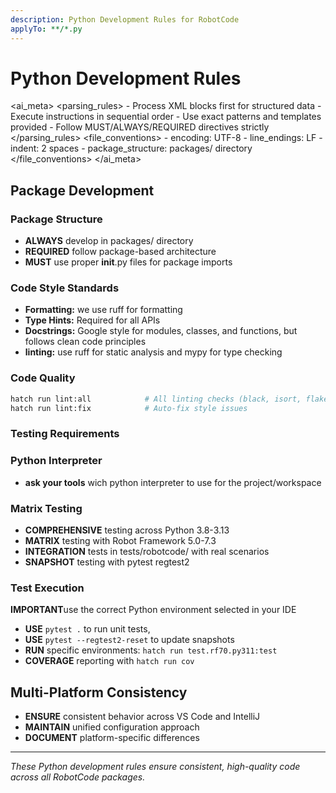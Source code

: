 ```yaml
---
description: Python Development Rules for RobotCode
applyTo: **/*.py
---
```


# Python Development Rules

<ai_meta>
  <parsing_rules>
    - Process XML blocks first for structured data
    - Execute instructions in sequential order
    - Use exact patterns and templates provided
    - Follow MUST/ALWAYS/REQUIRED directives strictly
  </parsing_rules>
  <file_conventions>
    - encoding: UTF-8
    - line_endings: LF
    - indent: 2 spaces
    - package_structure: packages/ directory
  </file_conventions>
</ai_meta>

## Package Development

### Package Structure
- **ALWAYS** develop in packages/ directory
- **REQUIRED** follow package-based architecture
- **MUST** use proper __init__.py files for package imports

### Code Style Standards
- **Formatting:** we use ruff for formatting
- **Type Hints:** Required for all APIs
- **Docstrings:** Google style for modules, classes, and functions, but follows clean code principles
- **linting:** use ruff for static analysis and mypy for type checking


### Code Quality
```bash
hatch run lint:all            # All linting checks (black, isort, flake8)
hatch run lint:fix            # Auto-fix style issues
```

### Testing Requirements

### Python Interpreter
- **ask your tools** wich python interpreter to use for the project/workspace

### Matrix Testing
- **COMPREHENSIVE** testing across Python 3.8-3.13
- **MATRIX** testing with Robot Framework 5.0-7.3
- **INTEGRATION** tests in tests/robotcode/ with real scenarios
- **SNAPSHOT** testing with pytest regtest2

### Test Execution

**IMPORTANT**use the correct Python environment selected in your IDE

- **USE** `pytest .` to run unit tests,
- **USE** `pytest --regtest2-reset` to update snapshots
- **RUN** specific environments: `hatch run test.rf70.py311:test`
- **COVERAGE** reporting with `hatch run cov`

## Multi-Platform Consistency
- **ENSURE** consistent behavior across VS Code and IntelliJ
- **MAINTAIN** unified configuration approach
- **DOCUMENT** platform-specific differences

---

*These Python development rules ensure consistent, high-quality code across all RobotCode packages.*
